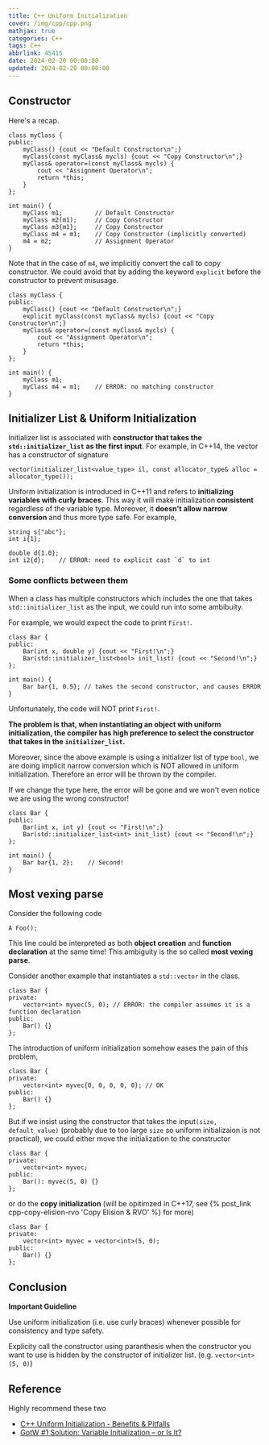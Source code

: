 ```yaml
---
title: C++ Uniform Initialization
cover: /img/cpp/cpp.png
mathjax: true
categories: C++
tags: C++
abbrlink: 45415
date: 2024-02-20 00:00:00
updated: 2024-02-20 00:00:00
---
```


## Constructor

Here's a recap.

```cpp=
class myClass {
public:
    myClass() {cout << "Default Constructor\n";}
    myClass(const myClass& mycls) {cout << "Copy Constructor\n";}
    myClass& operator=(const myClass& mycls) {
        cout << "Assignment Operator\n"; 
        return *this;
    }
};

int main() {
    myClass m1;         // Default Constructor
    myClass m2(m1);     // Copy Constructor
    myClass m3{m1};     // Copy Constructor
    myClass m4 = m1;    // Copy Constructor (implicitly converted)
    m4 = m2;            // Assignment Operator
}
```

Note that in the case of `m4`, we implicitly convert the call to copy constructor. We could avoid that by adding the keyword `explicit` before the constructor to prevent misusage.

```cpp=
class myClass {
public:
    myClass() {cout << "Default Constructor\n";}
    explicit myClass(const myClass& mycls) {cout << "Copy Constructor\n";}
    myClass& operator=(const myClass& mycls) {
        cout << "Assignment Operator\n"; 
        return *this;
    }
};

int main() {
    myClass m1;
    myClass m4 = m1;    // ERROR: no matching constructor
}
```

## Initializer List & Uniform Initialization

Initializer list is associated with **constructor that takes the `std::initializer_list` as the first input**. For example, in C++14, the vector has a constructor of signature
```cpp=
vector(initializer_list<value_type> il, const allocator_type& alloc = allocator_type());
```

Uniform initialization is introduced in C++11 and refers to **initializing variables with curly braces**. This way it will make initialization **consistent** regardless of the variable type. Moreover, it **doesn't allow narrow conversion** and thus more type safe. For example,
```cpp=
string s{"abc"};
int i{1};

double d{1.0};
int i2{d};    // ERROR: need to explicit cast `d` to int
```

### Some conflicts between them

When a class has multiple constructors which includes the one that takes `std::initializer_list` as the input, we could run into some ambibuity.

For example, we would expect the code to print `First!`.
```cpp=
class Bar {
public:
    Bar(int x, double y) {cout << "First!\n";}
    Bar(std::initializer_list<bool> init_list) {cout << "Second!\n";}
};

int main() {
    Bar bar{1, 0.5}; // takes the second constructor, and causes ERROR
}
```

Unfortunately, the code will NOT print `First!`.

**The problem is that, when instantiating an object with uniform initialization, the compiler has high preference to select the constructor that takes in the `initializer_list`.**

Moreover, since the above example is using a initializer list of type `bool`, we are doing implicit narrow conversion which is NOT allowed in uniform initialization. Therefore an error will be thrown by the compiler.

If we change the type here, the error will be gone and we won't even notice we are using the wrong constructor!
```cpp=
class Bar {
public:
    Bar(int x, int y) {cout << "First!\n";}
    Bar(std::initializer_list<int> init_list) {cout << "Second!\n";}
};

int main() {
    Bar bar{1, 2};    // Second!
}
```

## Most vexing parse

Consider the following code
```cpp=
A Foo();
```

This line could be interpreted as both **object creation** and **function declaration** at the same time! This ambiguity is the so called **most vexing parse**.


Consider another example that instantiates a `std::vector` in the class.
```cpp=
class Bar {
private:
    vector<int> myvec(5, 0); // ERROR: the compiler assumes it is a function declaration
public:
    Bar() {}    
};
```

The introduction of uniform initialization somehow eases the pain of this problem,
```cpp=
class Bar {
private:
    vector<int> myvec{0, 0, 0, 0, 0}; // OK
public:
    Bar() {}    
};
```

But if we insist using the constructor that takes the input`(size, default_value)` (probably due to too large `size` so uniform initializaion is not practical), we could either move the initialization to the constructor
```cpp=
class Bar {
private:
    vector<int> myvec;
public:
    Bar(): myvec(5, 0) {}
};
```
or do the **copy initialization** (will be opitimzed in C++17, see {% post_link cpp-copy-elision-rvo 'Copy Elision & RVO' %} for more)

```cpp=
class Bar {
private:
    vector<int> myvec = vector<int>(5, 0);
public:
    Bar() {}
};
```

## Conclusion

**Important Guideline**

Use uniform initialization (i.e. use curly braces) whenever possible for consistency and type safety. 

Explicity call the constructor using paranthesis when the  constructor you want to use is hidden by the constructor of initializer list. (e.g. `vector<int>(5, 0)`)

## Reference

Highly recommend these two 
- [C++ Uniform Initialization - Benefits & Pitfalls](https://ianyepan.github.io/posts/cpp-uniform-initialization/)
- [GotW #1 Solution: Variable Initialization – or Is It?](https://herbsutter.com/2013/05/09/gotw-1-solution/)